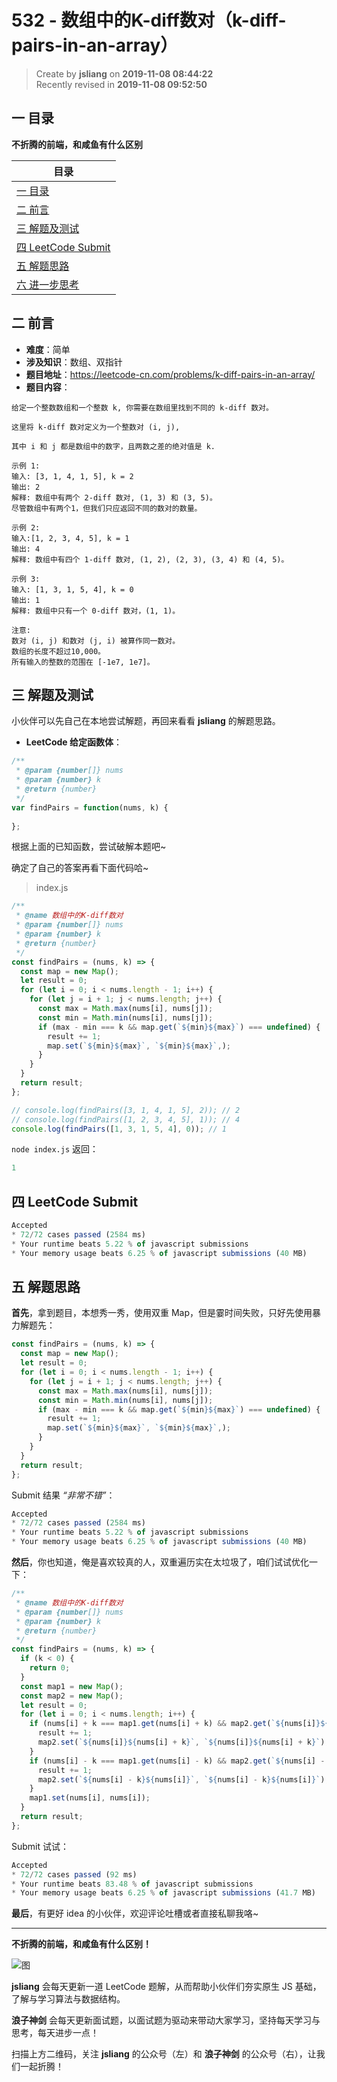 532 - 数组中的K-diff数对（k-diff-pairs-in-an-array）
===

> Create by **jsliang** on **2019-11-08 08:44:22**  
> Recently revised in **2019-11-08 09:52:50**

## 一 目录

**不折腾的前端，和咸鱼有什么区别**

| 目录 |
| --- | 
| [一 目录](#chapter-one) | 
| [二 前言](#chapter-two) |
| [三 解题及测试](#chapter-three) |
| [四 LeetCode Submit](#chapter-four) |
| [五 解题思路](#chapter-five) |
| [六 进一步思考](#chapter-six) |

## 二 前言



* **难度**：简单
* **涉及知识**：数组、双指针
* **题目地址**：https://leetcode-cn.com/problems/k-diff-pairs-in-an-array/
* **题目内容**：

```
给定一个整数数组和一个整数 k, 你需要在数组里找到不同的 k-diff 数对。

这里将 k-diff 数对定义为一个整数对 (i, j), 

其中 i 和 j 都是数组中的数字，且两数之差的绝对值是 k.

示例 1:
输入: [3, 1, 4, 1, 5], k = 2
输出: 2
解释: 数组中有两个 2-diff 数对, (1, 3) 和 (3, 5)。
尽管数组中有两个1，但我们只应返回不同的数对的数量。

示例 2:
输入:[1, 2, 3, 4, 5], k = 1
输出: 4
解释: 数组中有四个 1-diff 数对, (1, 2), (2, 3), (3, 4) 和 (4, 5)。

示例 3:
输入: [1, 3, 1, 5, 4], k = 0
输出: 1
解释: 数组中只有一个 0-diff 数对，(1, 1)。

注意:
数对 (i, j) 和数对 (j, i) 被算作同一数对。
数组的长度不超过10,000。
所有输入的整数的范围在 [-1e7, 1e7]。
```

## 三 解题及测试



小伙伴可以先自己在本地尝试解题，再回来看看 **jsliang** 的解题思路。

* **LeetCode 给定函数体**：

```js
/**
 * @param {number[]} nums
 * @param {number} k
 * @return {number}
 */
var findPairs = function(nums, k) {
    
};
```

根据上面的已知函数，尝试破解本题吧~

确定了自己的答案再看下面代码哈~

> index.js

```js
/**
 * @name 数组中的K-diff数对
 * @param {number[]} nums
 * @param {number} k
 * @return {number}
 */
const findPairs = (nums, k) => {
  const map = new Map();
  let result = 0;
  for (let i = 0; i < nums.length - 1; i++) {
    for (let j = i + 1; j < nums.length; j++) {
      const max = Math.max(nums[i], nums[j]);
      const min = Math.min(nums[i], nums[j]);
      if (max - min === k && map.get(`${min}${max}`) === undefined) {
        result += 1;
        map.set(`${min}${max}`, `${min}${max}`,);
      }
    }
  }
  return result;
};

// console.log(findPairs([3, 1, 4, 1, 5], 2)); // 2
// console.log(findPairs([1, 2, 3, 4, 5], 1)); // 4
console.log(findPairs([1, 3, 1, 5, 4], 0)); // 1
```

`node index.js` 返回：

```js
1
```

## 四 LeetCode Submit



```js
Accepted
* 72/72 cases passed (2584 ms)
* Your runtime beats 5.22 % of javascript submissions
* Your memory usage beats 6.25 % of javascript submissions (40 MB)
```

## 五 解题思路



**首先**，拿到题目，本想秀一秀，使用双重 Map，但是霎时间失败，只好先使用暴力解题先：

```js
const findPairs = (nums, k) => {
  const map = new Map();
  let result = 0;
  for (let i = 0; i < nums.length - 1; i++) {
    for (let j = i + 1; j < nums.length; j++) {
      const max = Math.max(nums[i], nums[j]);
      const min = Math.min(nums[i], nums[j]);
      if (max - min === k && map.get(`${min}${max}`) === undefined) {
        result += 1;
        map.set(`${min}${max}`, `${min}${max}`,);
      }
    }
  }
  return result;
};
```

Submit 结果 *“非常不错”*：

```js
Accepted
* 72/72 cases passed (2584 ms)
* Your runtime beats 5.22 % of javascript submissions
* Your memory usage beats 6.25 % of javascript submissions (40 MB)
```

**然后**，你也知道，俺是喜欢较真的人，双重遍历实在太垃圾了，咱们试试优化一下：

```js
/**
 * @name 数组中的K-diff数对
 * @param {number[]} nums
 * @param {number} k
 * @return {number}
 */
const findPairs = (nums, k) => {
  if (k < 0) {
    return 0;
  }
  const map1 = new Map();
  const map2 = new Map();
  let result = 0;
  for (let i = 0; i < nums.length; i++) {
    if (nums[i] + k === map1.get(nums[i] + k) && map2.get(`${nums[i]}${nums[i] + k}`) === undefined) {
      result += 1;
      map2.set(`${nums[i]}${nums[i] + k}`, `${nums[i]}${nums[i] + k}`);
    }
    if (nums[i] - k === map1.get(nums[i] - k) && map2.get(`${nums[i] - k}${nums[i]}`) === undefined) {
      result += 1;
      map2.set(`${nums[i] - k}${nums[i]}`, `${nums[i] - k}${nums[i]}`);
    }
    map1.set(nums[i], nums[i]);
  }
  return result;
};
```

Submit 试试：

```js
Accepted
* 72/72 cases passed (92 ms)
* Your runtime beats 83.48 % of javascript submissions
* Your memory usage beats 6.25 % of javascript submissions (41.7 MB)
```

**最后**，有更好 idea 的小伙伴，欢迎评论吐槽或者直接私聊我咯~

---

**不折腾的前端，和咸鱼有什么区别！**

![图](../../../public-repertory/img/z-index-small.png)

**jsliang** 会每天更新一道 LeetCode 题解，从而帮助小伙伴们夯实原生 JS 基础，了解与学习算法与数据结构。

**浪子神剑** 会每天更新面试题，以面试题为驱动来带动大家学习，坚持每天学习与思考，每天进步一点！

扫描上方二维码，关注 **jsliang** 的公众号（左）和 **浪子神剑** 的公众号（右），让我们一起折腾！

